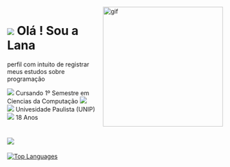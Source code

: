 <br>
<img align="right" widgth="298" height="280" alt="gif" src="https://media.tenor.com/BZKyV5_iZM4AAAAC/cat-anime.gif">

![](https://watermelon.crd.co/assets/images/gallery02/cd994130.gif?v=172e6d61) Olá ! Sou a Lana 
============================================================================================================================

 perfil com intuito de registrar meus estudos sobre programação

![](https://watermelon.crd.co/assets/images/gallery01/697bf9b2_original.gif?v=172e6d61)  Cursando 1º Semestre em Ciencias da Computação ![](https://watermelon.crd.co/assets/images/gallery10/4da45bac_original.gif?v=172e6d61) <br> 
![](https://watermelon.crd.co/assets/images/gallery01/a284e424_original.gif?v=172e6d61) Univesidade Paulista (UNIP) <br>
![](https://watermelon.crd.co/assets/images/gallery01/f7e09364_original.gif?v=172e6d61) 18 Anos <br>

![](https://watermelon.crd.co/assets/images/gallery15/c5815876.png?v=172e6d61) <br>
============================================================================================================================
<a href="https://github.com/amdazai" align="left"><img src="https://github-readme-stats.vercel.app/api/top-langs/?username=amdazai&langs_count=10&title_color=ec4899&text_color=000000&icon_color=ec4899&bg_color=ffffff&hide_border=true&locale=en&custom_title=Top%20%Languages" alt="Top Languages" /></a>
